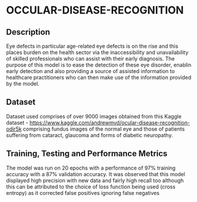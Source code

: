 # OCCULAR-DISEASE-RECOGNITION

## Description
Eye defects in particular age-related eye defects is on the rise and this places burden on the health sector via the inaccessibility and unavailability of skilled professionals who can assist with their early diagnosis. The purpose of this model is to ease the detection of these eye disorder, enablin early detection and also providing a source of assisted information to healthcare practitioners who can then make use of the information provided by the model.

## Dataset
Dataset used comprises of over 9000 images obtained from this Kaggle dataset - https://www.kaggle.com/andrewmvd/ocular-disease-recognition-odir5k comprising fundus images of the normal eye and those of patients suffering from cataract, glaucoma and forms of diabetic neuropathy.

## Training, Testing and Performance Metrics
The model was run on 20 epochs with a performance of 97% training accuracy with a 87% validation accuracy. It was observed that this model displayed high precision with new data and fairly high recall too although this can be attributed to the choice of loss function being used (cross entropy) as it corrected false positives ignoring false negatives
